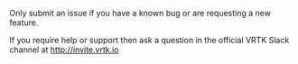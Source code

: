 Only submit an issue if you have a known bug or are requesting a new feature.

If you require help or support then ask a question in the official VRTK Slack channel at http://invite.vrtk.io